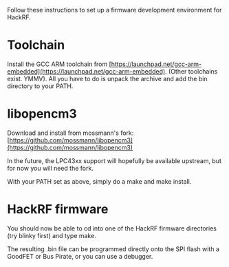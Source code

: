 Follow these instructions to set up a firmware development environment for HackRF.

# Toolchain

Install the GCC ARM toolchain from [https://launchpad.net/gcc-arm-embedded](https://launchpad.net/gcc-arm-embedded).  (Other toolchains exist. YMMV).  All you have to do is unpack the archive and add the bin directory to your PATH.

# libopencm3

Download and install from mossmann's fork: [https://github.com/mossmann/libopencm3](https://github.com/mossmann/libopencm3)

In the future, the LPC43xx support will hopefully be available upstream, but for now you will need the fork.

With your PATH set as above, simply do a make and make install.

# HackRF firmware

You should now be able to cd into one of the HackRF firmware directories (try blinky first) and type make.

The resulting .bin file can be programmed directly onto the SPI flash with a GoodFET or Bus Pirate, or you can use a debugger.
